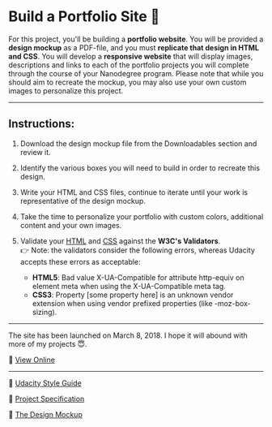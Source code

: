 # Build a Portfolio Site :rocket:

For this project, you'll be building a **portfolio website**. You will be provided a **design mockup** as a PDF-file, and you must **replicate that design in HTML and CSS**. You will develop a **responsive website** that will display images, descriptions and links to each of the portfolio projects you will complete through the course of your Nanodegree program. Please note that while you should aim to recreate the mockup, you may also use your own custom images to personalize this project.
*****

## Instructions:

1. Download the design mockup file from the Downloadables section and review it.

2. Identify the various boxes you will need to build in order to recreate this design.

3. Write your HTML and CSS files, continue to iterate until your work is representative of the design mockup.

4. Take the time to personalize your portfolio with custom colors, additional content and your own images.

5. Validate your [HTML](https://validator.w3.org/#validate_by_input) and [CSS](https://jigsaw.w3.org/css-validator/#validate_by_input) against the **W3C's Validators**.<br>:point_right: Note: the validators consider the following errors, whereas Udacity accepts these errors as acceptable:

    - **HTML5**: Bad value X-UA-Compatible for attribute http-equiv on element meta when using the X-UA-Compatible meta tag.
    - **CSS3**: Property [some property here] is an unknown vendor extension when using vendor prefixed properties (like -moz-box-sizing).

*****

The site has been launched on March 8, 2018. I hope it will abound with more of my projects 😇.

:small_orange_diamond: [View Online](https://jtrfs.github.io/build-a-portfolio-site/)
******

:small_blue_diamond: [Udacity Style Guide](http://udacity.github.io/frontend-nanodegree-styleguide/)

:small_blue_diamond: [Project Specification](https://review.udacity.com/#!/rubrics/45/view)

:small_blue_diamond: [The Design Mockup](https://storage.googleapis.com/supplemental_media/udacityu/2655898586/design-mockup-portfolio.pdf)
